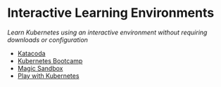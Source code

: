 # Interactive Learning Environments

_Learn Kubernetes using an interactive environment without requiring downloads or configuration_

- [Katacoda](http://www.katacoda.com/courses/kubernetes)
- [Kubernetes Bootcamp](http://kubernetesbootcamp.github.io/kubernetes-bootcamp/)
- [Magic Sandbox](https://magicsandbox.com/)
- [Play with Kubernetes](http://labs.play-with-k8s.com/)
